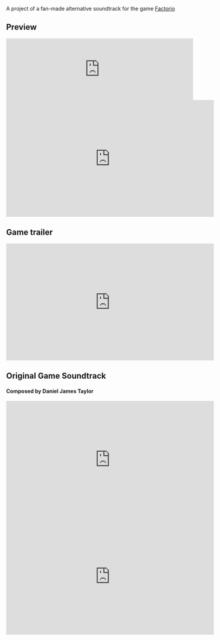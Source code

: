 A project of a fan-made alternative soundtrack for the game [Factorio](https://www.factorio.com/)

## Preview

<iframe width="100%" height="166" scrolling="no" frameborder="no" allow="autoplay" src="https://w.soundcloud.com/player/?url=https%3A//api.soundcloud.com/tracks/1113999436&color=%239c6c44&auto_play=false&hide_related=false&show_comments=true&show_user=true&show_reposts=false&show_teaser=true"></iframe><div style="font-size: 10px; color: #cccccc;line-break: anywhere;word-break: normal;overflow: hidden;white-space: nowrap;text-overflow: ellipsis; font-family: Interstate,Lucida Grande,Lucida Sans Unicode,Lucida Sans,Garuda,Verdana,Tahoma,sans-serif;font-weight: 100;"></div>

<iframe width="560" height="315" src="https://www.youtube.com/embed/emUIkrYvq0Y" title="YouTube video player" frameborder="0" allow="accelerometer; autoplay; clipboard-write; encrypted-media; gyroscope; picture-in-picture"></iframe>

## Game trailer

<iframe width="560" height="315" src="https://www.youtube.com/embed/KVvXv1Z6EY8" title="YouTube video player" frameborder="0" allow="accelerometer; autoplay; clipboard-write; encrypted-media; gyroscope; picture-in-picture" allowfullscreen></iframe>

## Original Game Soundtrack

#### Composed by Daniel James Taylor

<iframe width="560" height="315" src="https://www.youtube.com/embed/fGnXAd3nv0o" title="YouTube video player" frameborder="0" allow="accelerometer; autoplay; clipboard-write; encrypted-media; gyroscope; picture-in-picture"></iframe>

<iframe width="560" height="315" src="https://www.youtube.com/embed/KVOzseLNzXM" title="YouTube video player" frameborder="0" allow="accelerometer; autoplay; clipboard-write; encrypted-media; gyroscope; picture-in-picture"></iframe>
